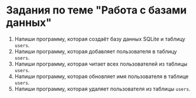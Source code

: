 # Задания по теме "Работа с базами данных"

1. Напиши программу, которая создаёт базу данных SQLite и таблицу `users`.
2. Напиши программу, которая добавляет пользователя в таблицу `users`.
3. Напиши программу, которая читает всех пользователей из таблицы `users`.
4. Напиши программу, которая обновляет имя пользователя в таблице `users`.
5. Напиши программу, которая удаляет пользователя из таблицы `users`.